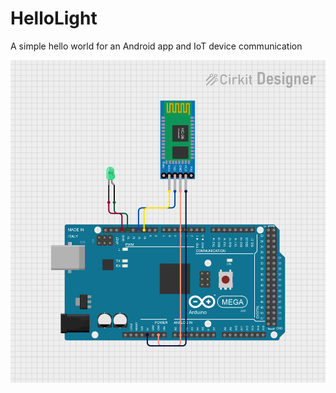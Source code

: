 # HelloLight
A simple hello world for an Android app and IoT device communication 




![Diagram](HelloLight)
